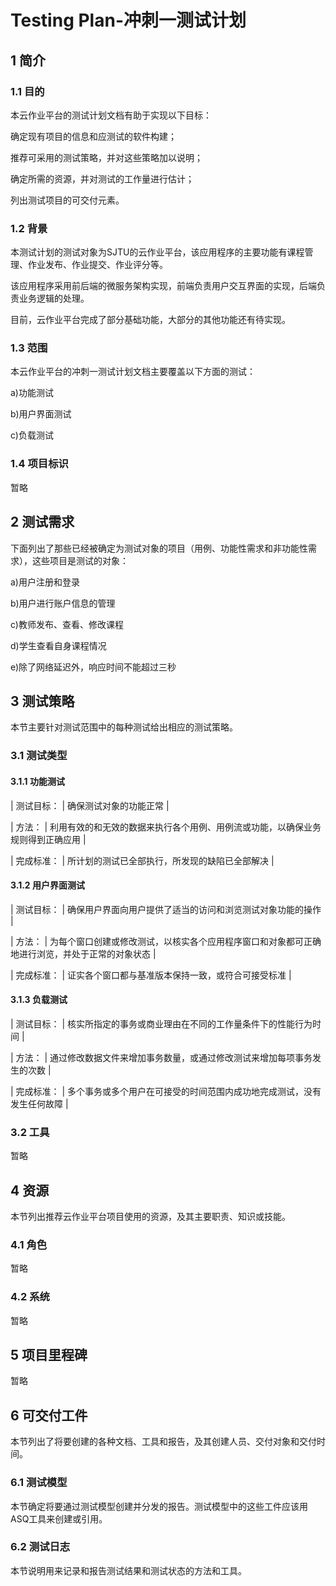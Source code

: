# Testing Plan-冲刺一测试计划

## 1 简介

### 1.1 目的

  本云作业平台的测试计划文档有助于实现以下目标：

  确定现有项目的信息和应测试的软件构建；

  推荐可采用的测试策略，并对这些策略加以说明；

  确定所需的资源，并对测试的工作量进行估计；

  列出测试项目的可交付元素。

### 1.2 背景

  本测试计划的测试对象为SJTU的云作业平台，该应用程序的主要功能有课程管理、作业发布、作业提交、作业评分等。

  该应用程序采用前后端的微服务架构实现，前端负责用户交互界面的实现，后端负责业务逻辑的处理。

  目前，云作业平台完成了部分基础功能，大部分的其他功能还有待实现。

### 1.3 范围

  本云作业平台的冲刺一测试计划文档主要覆盖以下方面的测试：

  a)功能测试

  b)用户界面测试

  c)负载测试


### 1.4 项目标识

  暂略

## 2 测试需求

  下面列出了那些已经被确定为测试对象的项目（用例、功能性需求和非功能性需求），这些项目是测试的对象：

  a)用户注册和登录

  b)用户进行账户信息的管理

  c)教师发布、查看、修改课程

  d)学生查看自身课程情况

  e)除了网络延迟外，响应时间不能超过三秒


## 3 测试策略

  本节主要针对测试范围中的每种测试给出相应的测试策略。

### 3.1 测试类型

#### 3.1.1 功能测试

| 测试目标： | 确保测试对象的功能正常 |

| 方法： | 利用有效的和无效的数据来执行各个用例、用例流或功能，以确保业务规则得到正确应用 |

| 完成标准： | 所计划的测试已全部执行，所发现的缺陷已全部解决 |

#### 3.1.2 用户界面测试

| 测试目标： | 确保用户界面向用户提供了适当的访问和浏览测试对象功能的操作 |

| 方法： | 为每个窗口创建或修改测试，以核实各个应用程序窗口和对象都可正确地进行浏览，并处于正常的对象状态 |

| 完成标准： | 证实各个窗口都与基准版本保持一致，或符合可接受标准 |

#### 3.1.3 负载测试

| 测试目标： | 核实所指定的事务或商业理由在不同的工作量条件下的性能行为时间 |

| 方法： | 通过修改数据文件来增加事务数量，或通过修改测试来增加每项事务发生的次数 |

| 完成标准： | 多个事务或多个用户在可接受的时间范围内成功地完成测试，没有发生任何故障 |



### 3.2 工具

  暂略

## 4 资源

  本节列出推荐云作业平台项目使用的资源，及其主要职责、知识或技能。

### 4.1 角色

  暂略

### 4.2 系统

  暂略

## 5 项目里程碑

  暂略

## 6 可交付工件

  本节列出了将要创建的各种文档、工具和报告，及其创建人员、交付对象和交付时间。

### 6.1 测试模型

  本节确定将要通过测试模型创建并分发的报告。测试模型中的这些工件应该用ASQ工具来创建或引用。

### 6.2 测试日志

  本节说明用来记录和报告测试结果和测试状态的方法和工具。

